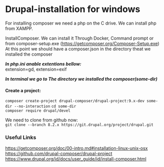 # Drupal-installation for windows

For installing composer we need a php on the C drive. We can install php from XAMPP.<br />

InstallComposer. We can install it Through Docker, Command prompt or from composer-setup.exe (https://getcomposer.org/Composer-Setup.exe)<br />
 At this point we should have a composer.json in the directory theat we installed the composer<br />

***In php.ini anable extentions bellow:*** <br />
extension=gd, extension=exif<br />


***In terminal we go to The directory we installed the composer(some-dir)*** <br />
#### Create a project:<br />
``composer create-project drupal-composer/drupal-project:9.x-dev some-dir --no-interaction``
``cd some-dir``<br />
``composer require drupal/devel``<br />

We need to clone from github now:<br />
``git clone --branch 8.2.x https://git.drupal.org/project/drupal.git``<br />

### Useful Links<br />
https://getcomposer.org/doc/00-intro.md#installation-linux-unix-osx<br />
https://github.com/drupal-composer/drupal-project<br />
https://www.drupal.org/id/docs/user_guide/id/install-composer.html<br />


